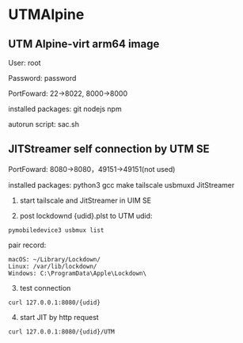 # UTMAlpine
## UTM Alpine-virt arm64 image
User: root

Password: password

PortFoward: 22->8022, 8000->8000

installed packages: git nodejs npm

autorun script: sac.sh

## JITStreamer self connection by UTM SE
PortFoward: 8080->8080，49151->49151(not used)

installed packages: python3 gcc make tailscale usbmuxd JitStreamer

1. start tailscale and JitStreamer in UIM SE
   
2. post lockdownd {udid}.plst to UTM
udid:
```
pymobiledevice3 usbmux list
```

pair record:
```
macOS: ~/Library/Lockdown/
Linux: /var/lib/lockdown/
Windows: C:\ProgramData\Apple\Lockdown\
```

3. test connection
```
curl 127.0.0.1:8080/{udid}
```

4. start JIT by http request
```
curl 127.0.0.1:8080/{udid}/UTM
```

